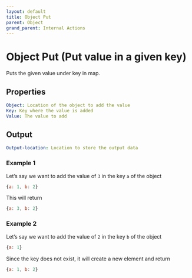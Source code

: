 ```yaml
---
layout: default
title: Object Put
parent: Object
grand_parent: Internal Actions
---
```

# Object Put (Put value in a given key)
Puts the given value under key in map.

## Properties
```yaml
Object: Location of the object to add the value
Key: Key where the value is added
Value: The value to add
```

## Output
```yaml
Output-location: Location to store the output data
```

### Example 1
Let’s say we want to add the value of `3` in the key `a` of the object
```js
{a: 1, b: 2}
```

This will return
```js
{a: 3, b: 2}
```

### Example 2
Let’s say we want to add the value of `2` in the key `b` of the object
```js
{a: 1}
```

Since the key does not exist, it will create a new element and return
```js
{a: 1, b: 2}
```

